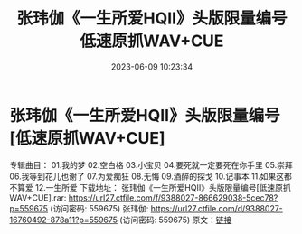﻿---
title: 张玮伽《一生所爱HQII》头版限量编号低速原抓WAV+CUE
date: 2023-06-09 10:23:34
categories: WAV车载音乐、镜像
tags: 华语中文
---
# 张玮伽《一生所爱HQII》头版限量编号[低速原抓WAV+CUE]

专辑曲目：
01.我的梦
02.空白格
03.小宝贝
04.要死就一定要死在你手里
05.崇拜
06.我等到花儿也谢了
07.为爱痴狂
08.无悔
09.酒醉的探戈
10.记事本
11.如果这都不算爱
12.一生所爱
下载地址：
张玮伽《一生所爱HQII》头版限量编号[低速原抓WAV+CUE].rar: https://url27.ctfile.com/f/9388027-866629038-5cec78?p=559675
(访问密码: 559675)
张玮伽: https://url27.ctfile.com/d/9388027-16760492-878a11?p=559675
(访问密码: 559675)
原文：[链接](https://blog.sina.com.cn/s/blog_1647c7e760103129q.html)